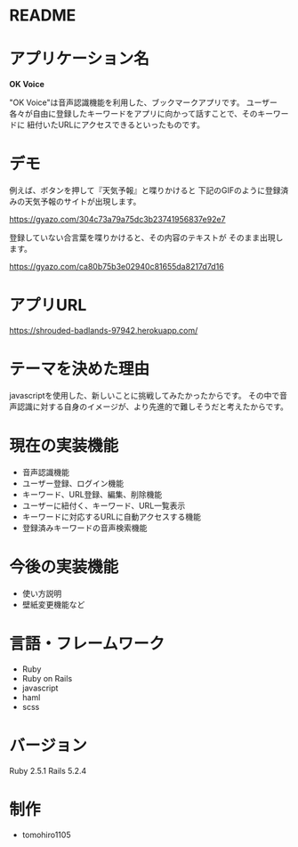 # README

# アプリケーション名

**OK Voice**
 
"OK Voice"は音声認識機能を利用した、ブックマークアプリです。
ユーザー各々が自由に登録したキーワードをアプリに向かって話すことで、そのキーワードに
紐付いたURLにアクセスできるといったものです。
 
# デモ

例えば、ボタンを押して『天気予報』と喋りかけると
下記のGIFのように登録済みの天気予報のサイトが出現します。

https://gyazo.com/304c73a79a75dc3b23741956837e92e7

登録していない合言葉を喋りかけると、その内容のテキストが
そのまま出現します。

https://gyazo.com/ca80b75b3e02940c81655da8217d7d16

# アプリURL

https://shrouded-badlands-97942.herokuapp.com/

# テーマを決めた理由

javascriptを使用した、新しいことに挑戦してみたかったからです。
その中で音声認識に対する自身のイメージが、より先進的で難しそうだと考えたからです。

# 現在の実装機能

* 音声認識機能
* ユーザー登録、ログイン機能
* キーワード、URL登録、編集、削除機能
* ユーザーに紐付く、キーワード、URL一覧表示
* キーワードに対応するURLに自動アクセスする機能
* 登録済みキーワードの音声検索機能

# 今後の実装機能

* 使い方説明
* 壁紙変更機能など

# 言語・フレームワーク
 
* Ruby
* Ruby on Rails
* javascript
* haml
* scss

# バージョン

Ruby 2.5.1
Rails 5.2.4
 
# 制作
 
* tomohiro1105